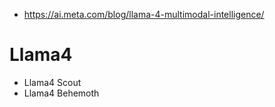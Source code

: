 
- https://ai.meta.com/blog/llama-4-multimodal-intelligence/ 

# Llama4

- Llama4 Scout 
- Llama4 Behemoth